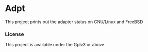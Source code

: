 # Adpt
This project prints out the adapter status on GNU/Linux and FreeBSD

### License
This project is available under the Gplv3 or above

